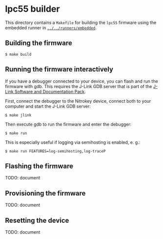 # lpc55 builder

This directory contains a `Makefile` for building the `lpc55` firmware using the embedded runner in [`../../runners/embedded`](../../runners/embedded).

## Building the firmware

```
$ make build
```

## Running the firmware interactively

If you have a debugger connected to your device, you can flash and run the firmware with gdb.
This requires the J-Link GDB server that is part of the [J-Link Software and Documentation Pack](https://www.segger.com/downloads/jlink/#J-LinkSoftwareAndDocumentationPack).

First, connect the debugger to the Nitrokey device, connect both to your computer and start the J-Link GDB server:

```
$ make jlink
```

Then execute gdb to run the firmware and enter the debugger:

```
$ make run
```

This is especially useful if logging via semihosting is enabled, e. g.:

```
$ make run FEATURES=log-semihosting,log-traceP
```

## Flashing the firmware

TODO: document

## Provisioning the firmware

TODO: document

## Resetting the device

TODO: document
